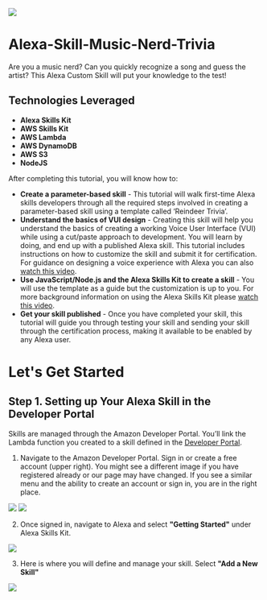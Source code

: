 ![](https://s3.amazonaws.com/spotify-audio-files/small-icon.png)
# Alexa-Skill-Music-Nerd-Trivia

Are you a music nerd? Can you quickly recognize a song and guess the artist?
This Alexa Custom Skill will put your knowledge to the test!

Technologies Leveraged
-----------------------
* **Alexa Skills Kit**
* **AWS Skills Kit**
* **AWS Lambda**
* **AWS DynamoDB**
* **AWS S3**
* **NodeJS**

After completing this tutorial, you will know how to:

  * **Create a parameter-based skill** - This tutorial will walk first-time Alexa skills developers through all the required steps involved in creating a parameter-based skill using a template called ‘Reindeer Trivia’.
  * **Understand the basics of VUI design** - Creating this skill will help you understand the basics of creating a working Voice User Interface (VUI) while using a cut/paste approach to development. You will learn by doing, and end up with a published Alexa skill. This tutorial includes instructions on how to customize the skill and submit it for certification. For guidance on designing a voice experience with Alexa you can also [watch this video](https://goto.webcasts.com/starthere.jsp?ei=1087592).
  * **Use JavaScript/Node.js and the Alexa Skills Kit to create a skill** - You will use the template as a guide but the customization is up to you. For more background information on using the Alexa Skills Kit please [watch this video](https://goto.webcasts.com/starthere.jsp?ei=1087595).
  * **Get your skill published** - Once you have completed your skill, this tutorial will guide you through testing your skill and sending your skill through the certification process, making it available to be enabled by any Alexa user.

# Let's Get Started

## Step 1. Setting up Your Alexa Skill in the Developer Portal

Skills are managed through the Amazon Developer Portal. You’ll link the Lambda function you created to a skill defined in the [Developer Portal](https://developer.amazon.com/).

1. Navigate to the Amazon Developer Portal. Sign in or create a free account (upper right). You might see a different image if you have registered already or our page may have changed. If you see a similar menu and the ability to create an account or sign in, you are in the right place.

 ![](https://s3.amazonaws.com/spotify-audio-files/small-image.jpeg)
 ![](https://s3.amazonaws.com/lantern-code-samples-images/trivia/devsignin.png)

2. Once signed in, navigate to Alexa and select **"Getting Started"** under Alexa Skills Kit.

 ![](https://s3.amazonaws.com/lantern-code-samples-images/trivia/Getstartedask.png)

3. Here is where you will define and manage your skill. Select **"Add a New Skill"**

 ![](https://s3.amazonaws.com/lantern-code-samples-images/trivia/AddnewSkill.png)
